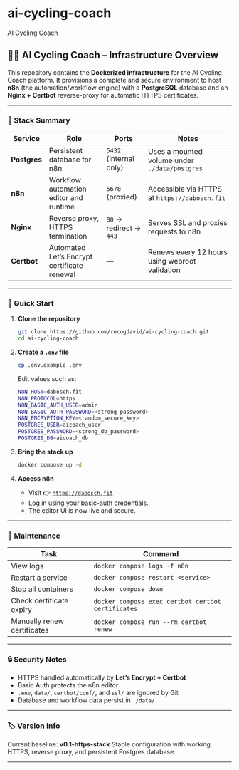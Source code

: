 # ai-cycling-coach
AI Cycling Coach
## 🚴‍♂️ AI Cycling Coach – Infrastructure Overview

This repository contains the **Dockerized infrastructure** for the AI Cycling Coach platform.
It provisions a complete and secure environment to host **n8n** (the automation/workflow engine) with a **PostgreSQL** database and an **Nginx + Certbot** reverse-proxy for automatic HTTPS certificates.

---

### 🧱 Stack Summary

| Service      | Role                                        | Ports                   | Notes                                          |
| ------------ | ------------------------------------------- | ----------------------- | ---------------------------------------------- |
| **Postgres** | Persistent database for n8n                 | `5432` (internal only)  | Uses a mounted volume under `./data/postgres`  |
| **n8n**      | Workflow automation editor and runtime      | `5678` (proxied)        | Accessible via HTTPS at `https://dabosch.fit`  |
| **Nginx**    | Reverse proxy, HTTPS termination            | `80` → redirect → `443` | Serves SSL and proxies requests to n8n         |
| **Certbot**  | Automated Let’s Encrypt certificate renewal | —                       | Renews every 12 hours using webroot validation |

---

### 🚀 Quick Start

1. **Clone the repository**

   ```bash
   git clone https://github.com/recogdavid/ai-cycling-coach.git
   cd ai-cycling-coach
   ```

2. **Create a `.env` file**

   ```bash
   cp .env.example .env
   ```

   Edit values such as:

   ```bash
   N8N_HOST=dabosch.fit
   N8N_PROTOCOL=https
   N8N_BASIC_AUTH_USER=admin
   N8N_BASIC_AUTH_PASSWORD=<strong_password>
   N8N_ENCRYPTION_KEY=<random_secure_key>
   POSTGRES_USER=aicoach_user
   POSTGRES_PASSWORD=<strong_db_password>
   POSTGRES_DB=aicoach_db
   ```

3. **Bring the stack up**

   ```bash
   docker compose up -d
   ```

4. **Access n8n**

   * Visit 👉 [`https://dabosch.fit`](https://dabosch.fit)
   * Log in using your basic-auth credentials.
   * The editor UI is now live and secure.

---

### 🧰 Maintenance

| Task                        | Command                                            |
| --------------------------- | -------------------------------------------------- |
| View logs                   | `docker compose logs -f n8n`                       |
| Restart a service           | `docker compose restart <service>`                 |
| Stop all containers         | `docker compose down`                              |
| Check certificate expiry    | `docker compose exec certbot certbot certificates` |
| Manually renew certificates | `docker compose run --rm certbot renew`            |

---

### 🔒 Security Notes

* HTTPS handled automatically by **Let’s Encrypt + Certbot**
* Basic Auth protects the n8n editor
* `.env`, `data/`, `certbot/conf/`, and `ssl/` are ignored by Git
* Database and workflow data persist in `./data/`

---

### 🏷️ Version Info

Current baseline: **v0.1-https-stack**
Stable configuration with working HTTPS, reverse proxy, and persistent Postgres database.

---


